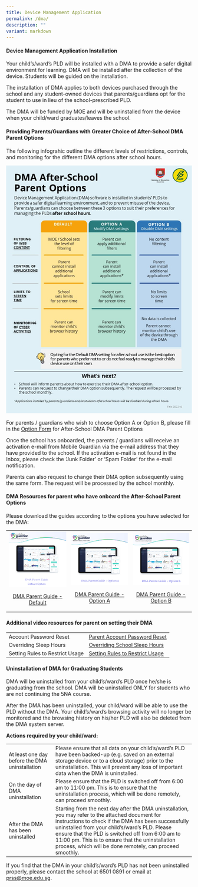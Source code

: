 ```yaml
---
title: Device Management Application
permalink: /dma/
description: ""
variant: markdown
---
```

#### Device Management Application Installation

Your child’s/ward’s PLD will be installed with a DMA to provide a safer digital environment for learning.  DMA will be installed after the collection of the device. Students will be guided on the installation.

The installation of DMA applies to both devices purchased through the school and any student-owned devices that parents/guardians opt for the student to use in lieu of the school-prescribed PLD.

The DMA will be funded by MOE and will be uninstalled from the device when your child/ward graduates/leaves the school.

#### Providing Parents/Guardians with Greater Choice of After-School DMA Parent Options

The following infograhic outline the different levels of restrictions, controls, and monitoring for the different DMA options after school hours.

![Infographic on DMA Parent Options](/images/ip8%20-%20infographic%20on%20the%20pld%20initiative_2023.jpg)

For parents / guardians who wish to choose Option A or Option B, please fill in the [Option Form](https://go.gov.sg/prss-dma-option) for After-School DMA Parent Options

Once the school has onboarded, the parents / guardians will receive an activation e-mail from Mobile Guardian via the e-mail address that they have provided to the school. 
If the activation e-mail is not found in the Inbox, please check the ‘Junk Folder’ or ‘Spam Folder’ for the e-mail notification.

Parents can also request to change their DMA option subsequently using the same form. The request will be processed by the school monthly. 

#### DMA Resources for parent who have onboard the After-School Parent Options

Please download the guides according to the options you have selected for the DMA:

|  |  |  |
| -------- | -------- | -------- |
|![DMA Default](/images/DMA/DMA_Parent_Guide_Default_Option.png) [<p align="center">DMA Parent Guide - Default</p>](https://drive.google.com/file/d/1UqLVMv1Rn7OLPlSE7r57KUmhqy4D4GDS/view?usp=drive_link)| ![DMA Option A](/images/DMA/DMA_Parent_Guide_Option_A.png)[<p align="center">DMA Parent Guide - Option A</p>](https://drive.google.com/file/d/15Qv3EfGzCyMgaXoRPOjIYgoxcwckl2Vx/view?usp=drive_link) | ![DMA Option B](/images/DMA/DMA_Parent_Guide_Option_B.png)[<p align="center">DMA Parent Guide - Option B</p>](https://drive.google.com/file/d/1USUfgYZWV6hkhyTNnzAhyjwpehLOVFxl/view?usp=drive_link) |

#### Additional video resources for parent on setting their DMA

| |  |
| -------- | -------- | 
| Account Password Reset | [Parent Account Password Reset](https://drive.google.com/file/d/1Z12ioBGk58D5Fo8kMoKmfv-P5AkkQK6B/view?usp=drive_link) | 
| Overriding Sleep Hours | [Overriding School Sleep Hours](https://drive.google.com/file/d/1b62IdeAw_ey_8zSF6H7Bxn5j8Lfjsnzx/view?usp=drive_link) |
| Setting Rules to Restrict Usage | [Setting Rules to Restrict Usage ](https://drive.google.com/file/d/1jSkaMA7kC_pxCpj__lNYv-uI8umL92JY/view?usp=sharing) |
	
#### Uninstallation of DMA for Graduating Students
	
DMA will be uninstalled from your child’s/ward’s PLD once he/she is graduating from the school. DMA will be uninstalled ONLY for students who are not continuing the 5NA course.
	
After the DMA has been uninstalled, your child/ward will be able to use the PLD without the DMA. Your child’s/ward’s browsing activity will no longer be monitored and the browsing history on his/her PLD will also be deleted from the DMA system server.
	
**Actions required by your child/ward:**

|  |  |
| -------- | -------- |
| At least one day before the DMA uninstallation  | Please ensure that all data on your child’s/ward’s PLD have been backed-up (e.g. saved on an external storage device or to a cloud storage) prior to the uninstallation. This will prevent any loss of important data when the DMA is uninstalled.   | 
| On the day of DMA uninstallation | Please ensure that the PLD is switched off from 6:00 am to 11:00 pm. This is to ensure that the uninstallation process, which will be done remotely, can proceed smoothly. |
| After the DMA has been uninstalled | Starting from the next day after the DMA uninstallation, you may refer to the attached document for instructions to check if the DMA has been successfully uninstalled from your child’s/ward’s PLD. Please ensure that the PLD is switched off from 6:00 am to 11:00 pm. This is to ensure that the uninstallation process, which will be done remotely, can proceed smoothly. | 

If you find that the DMA in your child’s/ward’s PLD has not been uninstalled properly, please contact the school at 6501 0891 or email at prss@moe.edu.sg.